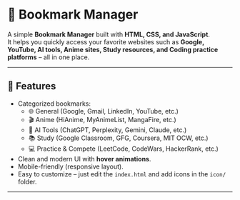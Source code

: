 # 📑 Bookmark Manager

A simple **Bookmark Manager** built with **HTML, CSS, and JavaScript**.  
It helps you quickly access your favorite websites such as **Google, YouTube, AI tools, Anime sites, Study resources, and Coding practice platforms** – all in one place.

---

## 🚀 Features
- Categorized bookmarks:
  - 🌐 General (Google, Gmail, LinkedIn, YouTube, etc.)
  - 🎬 Anime (HiAnime, MyAnimeList, MangaFire, etc.)
  - 🤖 AI Tools (ChatGPT, Perplexity, Gemini, Claude, etc.)
  - 📚 Study (Google Classroom, GFG, Coursera, MIT OCW, etc.)
  - 💻 Practice & Compete (LeetCode, CodeWars, HackerRank, etc.)
- Clean and modern UI with **hover animations**.
- Mobile-friendly (responsive layout).
- Easy to customize – just edit the `index.html` and add icons in the `icon/` folder.

---